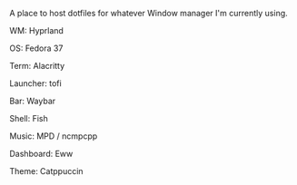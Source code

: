 A place to host dotfiles for whatever Window manager I'm currently using.

WM: Hyprland

OS: Fedora 37

Term: Alacritty

Launcher: tofi

Bar: Waybar

Shell: Fish

Music: MPD / ncmpcpp

Dashboard: Eww

Theme: Catppuccin
